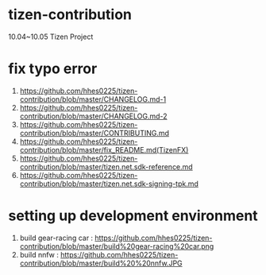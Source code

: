 # tizen-contribution
10.04~10.05 Tizen Project

# fix typo error
1. https://github.com/hhes0225/tizen-contribution/blob/master/CHANGELOG.md-1
2. https://github.com/hhes0225/tizen-contribution/blob/master/CHANGELOG.md-2
3. https://github.com/hhes0225/tizen-contribution/blob/master/CONTRIBUTING.md
4. https://github.com/hhes0225/tizen-contribution/blob/master/fix_README.md(TizenFX)
5. https://github.com/hhes0225/tizen-contribution/blob/master/tizen.net.sdk-reference.md
6. https://github.com/hhes0225/tizen-contribution/blob/master/tizen.net.sdk-signing-tpk.md

# setting up development environment
1. build gear-racing car :
https://github.com/hhes0225/tizen-contribution/blob/master/build%20gear-racing%20car.png
2. build nnfw : 
https://github.com/hhes0225/tizen-contribution/blob/master/build%20%20nnfw.JPG
